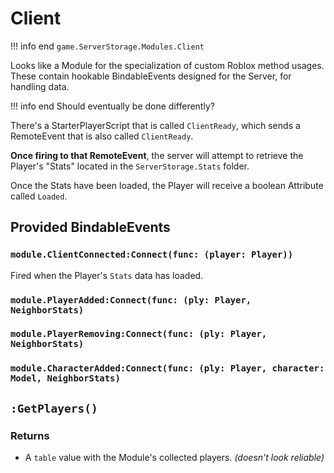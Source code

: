 # Client
!!! info end
    ``game.ServerStorage.Modules.Client``

Looks like a Module for the specialization of custom Roblox method usages. These contain hookable BindableEvents designed for the Server, for handling data.

!!! info end
    Should eventually be done differently?


There's a StarterPlayerScript that is called ``ClientReady``, which sends a RemoteEvent that is also called ``ClientReady``.

**Once firing to that RemoteEvent**, the server will attempt to retrieve the Player's "Stats" located in the ``ServerStorage.Stats`` folder.

Once the Stats have been loaded, the Player will receive a boolean Attribute called ``Loaded``.

## Provided BindableEvents
### ``module.ClientConnected:Connect(func: (player: Player))``
Fired when the Player's ``Stats`` data has loaded.


### ``module.PlayerAdded:Connect(func: (ply: Player, NeighborStats)``

### ``module.PlayerRemoving:Connect(func: (ply: Player, NeighborStats)``

### ``module.CharacterAdded:Connect(func: (ply: Player, character: Model, NeighborStats)``



## ``:GetPlayers()``

### Returns
* A ``table`` value with the Module's collected players. _(doesn't look reliable)_